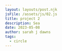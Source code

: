 ```yaml
---
layout: layouts/post.njk
jsFile: /assets/js/02.js
title: project 2
description: Sea
date: 2023-05-08
author: sarah j dawns
tags:
  - circle
---
```

